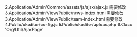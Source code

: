 ﻿2.Application/Admin/Common/assets/js/ajax/ajax.js 需要修改
3.Application/Admin/View/Public/news-index.html 需要修改
3.Application/Admin/View/Public/team-index.html 需要修改
4.Public/ckeditor/config.js
5.Public/ckeditor/upload.php
6.Class 'Org\Util\AjaxPage'